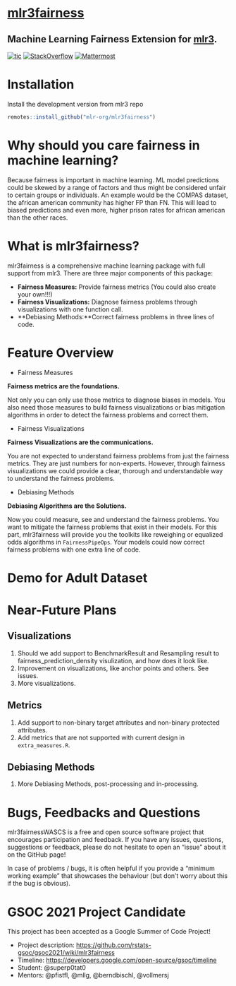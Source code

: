 # [mlr3fairness](https://github.com/mlr-org/mlr3fairness)
## Machine Learning Fairness Extension for [mlr3](https://github.com/mlr-org/mlr3).

[![tic](https://github.com/mlr-org/mlr3proba/workflows/tic/badge.svg?branch=main)](https://github.com/mlr-org/mlr3fairness/actions)
[![StackOverflow](https://img.shields.io/badge/stackoverflow-mlr3-orange.svg)](https://stackoverflow.com/questions/tagged/mlr3)
[![Mattermost](https://img.shields.io/badge/chat-mattermost-orange.svg)](https://lmmisld-lmu-stats-slds.srv.mwn.de/mlr_invite/)

# Installation

Install the development version from mlr3 repo

```r
remotes::install_github("mlr-org/mlr3fairness")
```

# Why should you care fairness in machine learning?

Because fairness is important in machine learning. ML model predictions could be skewed by a range of factors and thus might be considered unfair to certain groups or individuals. An example would be the COMPAS dataset, the african american community has higher FP than FN. This will lead to biased predictions and even more, higher prison rates for african american than the other races.


# What is mlr3fairness?

mlr3fairness is a comprehensive machine learning package with full support from mlr3. There are three major components of this package:
* **Fairness Measures:** Provide fairness metrics (You could also create your own!!!)
* **Fairness Visualizations:** Diagnose fairness problems through visualizations with one function call.
* **Debiasing Methods:**Correct fairness problems in three lines of code.

# Feature Overview

* Fairness Measures

**Fairness metrics are the foundations.**

Not only you can only use those metrics to diagnose biases in models. You also need those measures to build fairness visualizations or bias mitigation algorithms in order to detect the fairness problems and correct them.

* Fairness Visualizations

**Fairness Visualizations are the communications.**

You are not expected to understand fairness problems from just the fairness metrics. They are just numbers for non-experts. However, through fairness visualizations we could provide a clear, thorough and understandable way to understand the fairness problems.

* Debiasing Methods

**Debiasing Algorithms are the Solutions.**

Now you could measure, see and understand the fairness problems. You want to mitigate the fairness problems that exist in their models. For this part, mlr3fairness will provide you the toolkits like reweighing or equalized odds algorithms in `FairnessPipeOps`. Your models could now correct fairness problems with one extra line of code.

# Demo for Adult Dataset

# Near-Future Plans

## Visualizations
1. Should we add support to BenchmarkResult and Resampling result to fairness_prediction_density visulization, and how does it look like.
2. Improvement on visualizations, like anchor points and others. See issues.
3. More visualizations.

## Metrics
1. Add support to non-binary target attributes and non-binary protected attributes.
2. Add metrics that are not supported with current design in `extra_measures.R`.

## Debiasing Methods
1. More Debiasing Methods, post-processing and in-processing.

# Bugs, Feedbacks and Questions

mlr3fairnessWASCS is a free and open source software project that encourages participation and feedback. If you have any issues, questions, suggestions or feedback, please do not hesitate to open an “issue” about it on the GitHub page!

In case of problems / bugs, it is often helpful if you provide a “minimum working example” that showcases the behaviour (but don’t worry about this if the bug is obvious).

# GSOC 2021 Project Candidate

This project has been accepted as a Google Summer of Code Project!

* Project description: https://github.com/rstats-gsoc/gsoc2021/wiki/mlr3fairness
* Timeline: https://developers.google.com/open-source/gsoc/timeline
* Student: @superp0tat0
* Mentors: @pfistfl, @mllg, @berndbischl, @vollmersj

